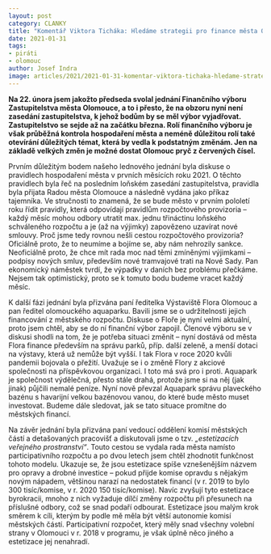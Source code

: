 ```yaml
---
layout: post
category: CLANKY
title: "Komentář Viktora Ticháka: Hledáme strategii pro finance města Olomouce"
date: 2021-01-31
tags: 
- piráti
- olomouc
author: Josef Indra
image: articles/2021/2021-01-31-komentar-viktora-tichaka-hledame-strategii-pro-finance-mesta-olomouce.jpg  #751x422 pixelu
---
```

**Na 22. února jsem jakožto předseda svolal jednání Finančního výboru Zastupitelstva města Olomouce, a to i přesto, že na obzoru nyní není zasedání zastupitelstva, k jehož bodům by se měl výbor vyjadřovat. Zastupitelstvo se sejde až na začátku března. Rolí finančního výboru je však průběžná kontrola hospodaření města a neméně důležitou rolí také otevírání důležitých témat, která by vedla k podstatným změnám. Jen na základě velkých změn je možné dostat Olomouc pryč z červených čísel.**

Prvním důležitým bodem našeho lednového jednání byla diskuse o pravidlech hospodaření města v prvních měsících roku 2021. O těchto pravidlech byla řeč na posledním loňském zasedání zastupitelstva, pravidla byla přijata Radou města Olomouce a následně vydána jako příkaz tajemníka. Ve stručnosti to znamená, že se bude město v prvním pololetí roku řídit pravidly, která odpovídají pravidlům rozpočtového provizoria – každý měsíc mohou odbory utratit max. jednu třináctinu loňského schváleného rozpočtu a je (až na výjimky) zapovězeno uzavírat nové smlouvy. Proč jsme tedy rovnou nešli cestou rozpočtového provizoria? Oficiálně proto, že to neumíme a bojíme se, aby nám nehrozily sankce. Neoficiálně proto, že chce mít rada moc nad těmi zmíněnými výjimkami – podpisy nových smluv, především nové tramvajové trati na Nové Sady. Pan ekonomický náměstek tvrdí, že výpadky v daních bez problému přečkáme. Nejsem tak optimistický, proto se k tomuto bodu budeme vracet každý měsíc.

K další fázi jednání byla přizvána paní ředitelka Výstaviště Flora Olomouc a pan ředitel olomouckého aquaparku. Bavili jsme se o udržitelnosti jejich financování z městského rozpočtu. Diskuse o Floře je nyní velmi aktuální, proto jsem chtěl, aby se do ní finanční výbor zapojil. Členové výboru se v diskusi shodli na tom, že je potřeba situaci změnit – nyní dostává od města Flora finance především na správu parků, příp. další zeleně, a menší dotaci na výstavy, která už nemůže být vyšší. I tak Flora v roce 2020 kvůli pandemii bojovala o přežití. Uvažuje se i o změně Flory z akciové společnosti na příspěvkovou organizaci. I toto má svá pro i proti. Aquapark je společnost výdělečná, přesto stále drahá, protože jsme si na něj (jak jinak) půjčili nemalé peníze. Nyní nově převzal Aquapark správu plaveckého bazénu s havarijní velkou bazénovou vanou, do které bude město muset investovat. Budeme dále sledovat, jak se tato situace promítne do městských financí.

Na závěr jednání byla přizvána paní vedoucí oddělení komisí městských částí a detašovaných pracovišť a diskutovali jsme o tzv. *„estetizacích veřejného prostranství“*. Touto cestou se vydala rada města namísto participativního rozpočtu a po dvou letech jsem chtěl zhodnotit funkčnost tohoto modelu. Ukazuje se, že jsou estetizace spíše vznešenějším názvem pro opravy a drobné investice – pokud přijde komise opravdu s nějakým novým nápadem, většinou narazí na nedostatek financí (v r. 2019 to bylo 300 tisíc/komise, v r. 2020 150 tisíc/komise). Navíc zvyšují tyto estetizace byrokracii, mnoho z nich vyžaduje dílčí změny rozpočtu při přesunech na příslušné odbory, což se snad podaří odbourat. Estetizace jsou malým krok směrem k cíli, kterým by podle mě měla být větší autonomie komisí městských částí. Participativní rozpočet, který měly snad všechny volební strany v Olomouci v r. 2018 v programu, je však úplně něco jiného a estetizace jej nenahradí.
